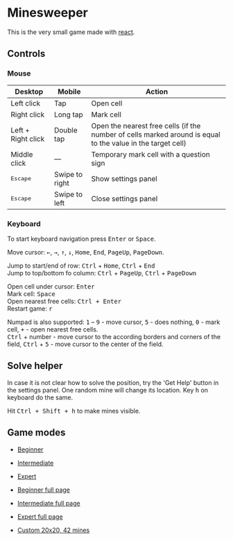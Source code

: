 # Minesweeper

This is the very small game made with [react](https://reactjs.org/).

## Controls

### Mouse

| Desktop            | Mobile         | Action                                                                                                      |
|--------------------|----------------|-------------------------------------------------------------------------------------------------------------|
| Left click         | Tap            | Open cell                                                                                                   |
| Right click        | Long tap       | Mark cell                                                                                                   |
| Left + Right click | Double tap     | Open the nearest free cells (if the number of cells marked around is equal to the value in the target cell) |
| Middle click       | —              | Temporary mark cell with a question sign                                                                    |
| <kbd>Escape</kbd>  | Swipe to right | Show settings panel                                                                                         |
| <kbd>Escape</kbd>  | Swipe to left  | Close settings panel                                                                                        |

### Keyboard

To start keyboard navigation press <kbd>Enter</kbd> or <kbd>Space</kbd>.

Move cursor: <kbd>←</kbd>, <kbd>→</kbd>, <kbd>↑</kbd>, <kbd>↓</kbd>, <kbd>Home</kbd>, <kbd>End</kbd>, <kbd>PageUp</kbd>, <kbd>PageDown</kbd>.

Jump to start/end of row: <kbd>Ctrl</kbd> + <kbd>Home</kbd>, <kbd>Ctrl</kbd> + <kbd>End</kbd>\
Jump to top/bottom fo column: <kbd>Ctrl</kbd> + <kbd>PageUp</kbd>, <kbd>Ctrl</kbd> + <kbd>PageDown</kbd>

Open cell under cursor: <kbd>Enter</kbd>\
Mark cell: <kbd>Space</kbd>\
Open nearest free cells: <kbd>Ctrl + Enter</kbd>\
Restart game: <kbd>r</kbd>

Numpad is also supported: <kbd>1</kbd> – <kbd>9</kbd> - move cursor, <kbd>5</kbd> - does nothing, <kbd>0</kbd> - mark cell, <kbd>+</kbd> - open nearest free cells.\
<kbd>Ctrl</kbd> + number - move cursor to the according borders and corners of the field, <kbd>Ctrl</kbd> + <kbd>5</kbd> - move cursor to the center of the field. 

## Solve helper

In case it is not clear how to solve the position, try the 'Get Help' button in the settings panel. One random mine will change its location.
Key <kbd>h</kbd> on keyboard do the same.

Hit <kbd>Ctrl + Shift + h</kbd> to make mines visible.

## Game modes

- [Beginner](https://liksu.github.io/minesweeper-react/#Beginner)
- [Intermediate](https://liksu.github.io/minesweeper-react/#Intermediate)
- [Expert](https://liksu.github.io/minesweeper-react/#Expert)

- [Beginner full page](https://liksu.github.io/minesweeper-react/#Fill:Beginner)
- [Intermediate full page](https://liksu.github.io/minesweeper-react/#Fill:Intermediate)
- [Expert full page](https://liksu.github.io/minesweeper-react/#Fill:Expert)

- [Custom 20x20, 42 mines](https://liksu.github.io/minesweeper-react/#Custom:20x20x42)
